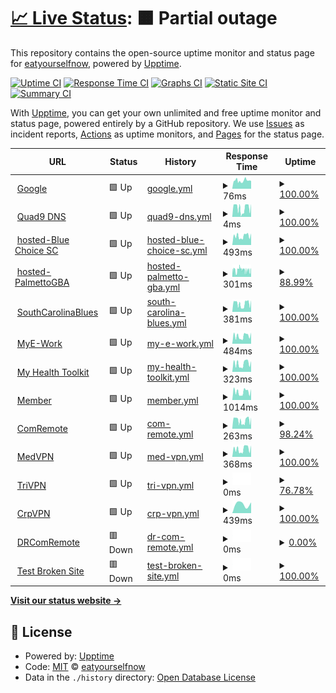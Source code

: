 # [📈 Live Status](https://demo.upptime.js.org): <!--live status--> **🟧 Partial outage**

This repository contains the open-source uptime monitor and status page for [eatyourselfnow](https://demo.upptime.js.org), powered by [Upptime](https://github.com/upptime/upptime).

[![Uptime CI](https://github.com/eatyourselfnow/BlueSiteStatus/workflows/Uptime%20CI/badge.svg)](https://github.com/eatyourselfnow/BlueSiteStatus/actions?query=workflow%3A%22Uptime+CI%22)
[![Response Time CI](https://github.com/eatyourselfnow/BlueSiteStatus/workflows/Response%20Time%20CI/badge.svg)](https://github.com/eatyourselfnow/BlueSiteStatus/actions?query=workflow%3A%22Response+Time+CI%22)
[![Graphs CI](https://github.com/eatyourselfnow/BlueSiteStatus/workflows/Graphs%20CI/badge.svg)](https://github.com/eatyourselfnow/BlueSiteStatus/actions?query=workflow%3A%22Graphs+CI%22)
[![Static Site CI](https://github.com/eatyourselfnow/BlueSiteStatus/workflows/Static%20Site%20CI/badge.svg)](https://github.com/eatyourselfnow/BlueSiteStatus/actions?query=workflow%3A%22Static+Site+CI%22)
[![Summary CI](https://github.com/eatyourselfnow/BlueSiteStatus/workflows/Summary%20CI/badge.svg)](https://github.com/eatyourselfnow/BlueSiteStatus/actions?query=workflow%3A%22Summary+CI%22)

With [Upptime](https://upptime.js.org), you can get your own unlimited and free uptime monitor and status page, powered entirely by a GitHub repository. We use [Issues](https://github.com/eatyourselfnow/BlueSiteStatus/issues) as incident reports, [Actions](https://github.com/eatyourselfnow/BlueSiteStatus/actions) as uptime monitors, and [Pages](https://demo.upptime.js.org) for the status page.

<!--start: status pages-->
<!-- This summary is generated by Upptime (https://github.com/upptime/upptime) -->
<!-- Do not edit this manually, your changes will be overwritten -->
<!-- prettier-ignore -->
| URL | Status | History | Response Time | Uptime |
| --- | ------ | ------- | ------------- | ------ |
| <img alt="" src="https://favicons.githubusercontent.com/www.google.com" height="13"> [Google](https://www.google.com) | 🟩 Up | [google.yml](https://github.com/eatyourselfnow/BlueSiteStatus/commits/HEAD/history/google.yml) | <details><summary><img alt="Response time graph" src="./graphs/google/response-time-week.png" height="20"> 76ms</summary><br><a href="https://eatyourselfnow.github.io/BlueSiteStatus/history/google"><img alt="Response time 84" src="https://img.shields.io/endpoint?url=https%3A%2F%2Fraw.githubusercontent.com%2Featyourselfnow%2FBlueSiteStatus%2FHEAD%2Fapi%2Fgoogle%2Fresponse-time.json"></a><br><a href="https://eatyourselfnow.github.io/BlueSiteStatus/history/google"><img alt="24-hour response time 73" src="https://img.shields.io/endpoint?url=https%3A%2F%2Fraw.githubusercontent.com%2Featyourselfnow%2FBlueSiteStatus%2FHEAD%2Fapi%2Fgoogle%2Fresponse-time-day.json"></a><br><a href="https://eatyourselfnow.github.io/BlueSiteStatus/history/google"><img alt="7-day response time 76" src="https://img.shields.io/endpoint?url=https%3A%2F%2Fraw.githubusercontent.com%2Featyourselfnow%2FBlueSiteStatus%2FHEAD%2Fapi%2Fgoogle%2Fresponse-time-week.json"></a><br><a href="https://eatyourselfnow.github.io/BlueSiteStatus/history/google"><img alt="30-day response time 84" src="https://img.shields.io/endpoint?url=https%3A%2F%2Fraw.githubusercontent.com%2Featyourselfnow%2FBlueSiteStatus%2FHEAD%2Fapi%2Fgoogle%2Fresponse-time-month.json"></a><br><a href="https://eatyourselfnow.github.io/BlueSiteStatus/history/google"><img alt="1-year response time 84" src="https://img.shields.io/endpoint?url=https%3A%2F%2Fraw.githubusercontent.com%2Featyourselfnow%2FBlueSiteStatus%2FHEAD%2Fapi%2Fgoogle%2Fresponse-time-year.json"></a></details> | <details><summary><a href="https://eatyourselfnow.github.io/BlueSiteStatus/history/google">100.00%</a></summary><a href="https://eatyourselfnow.github.io/BlueSiteStatus/history/google"><img alt="All-time uptime 99.97%" src="https://img.shields.io/endpoint?url=https%3A%2F%2Fraw.githubusercontent.com%2Featyourselfnow%2FBlueSiteStatus%2FHEAD%2Fapi%2Fgoogle%2Fuptime.json"></a><br><a href="https://eatyourselfnow.github.io/BlueSiteStatus/history/google"><img alt="24-hour uptime 100.00%" src="https://img.shields.io/endpoint?url=https%3A%2F%2Fraw.githubusercontent.com%2Featyourselfnow%2FBlueSiteStatus%2FHEAD%2Fapi%2Fgoogle%2Fuptime-day.json"></a><br><a href="https://eatyourselfnow.github.io/BlueSiteStatus/history/google"><img alt="7-day uptime 100.00%" src="https://img.shields.io/endpoint?url=https%3A%2F%2Fraw.githubusercontent.com%2Featyourselfnow%2FBlueSiteStatus%2FHEAD%2Fapi%2Fgoogle%2Fuptime-week.json"></a><br><a href="https://eatyourselfnow.github.io/BlueSiteStatus/history/google"><img alt="30-day uptime 99.42%" src="https://img.shields.io/endpoint?url=https%3A%2F%2Fraw.githubusercontent.com%2Featyourselfnow%2FBlueSiteStatus%2FHEAD%2Fapi%2Fgoogle%2Fuptime-month.json"></a><br><a href="https://eatyourselfnow.github.io/BlueSiteStatus/history/google"><img alt="1-year uptime 99.95%" src="https://img.shields.io/endpoint?url=https%3A%2F%2Fraw.githubusercontent.com%2Featyourselfnow%2FBlueSiteStatus%2FHEAD%2Fapi%2Fgoogle%2Fuptime-year.json"></a></details>
| <img alt="" src="https://favicons.githubusercontent.com/null" height="13"> [Quad9 DNS](9.9.9.9) | 🟩 Up | [quad9-dns.yml](https://github.com/eatyourselfnow/BlueSiteStatus/commits/HEAD/history/quad9-dns.yml) | <details><summary><img alt="Response time graph" src="./graphs/quad9-dns/response-time-week.png" height="20"> 4ms</summary><br><a href="https://eatyourselfnow.github.io/BlueSiteStatus/history/quad9-dns"><img alt="Response time 5" src="https://img.shields.io/endpoint?url=https%3A%2F%2Fraw.githubusercontent.com%2Featyourselfnow%2FBlueSiteStatus%2FHEAD%2Fapi%2Fquad9-dns%2Fresponse-time.json"></a><br><a href="https://eatyourselfnow.github.io/BlueSiteStatus/history/quad9-dns"><img alt="24-hour response time 5" src="https://img.shields.io/endpoint?url=https%3A%2F%2Fraw.githubusercontent.com%2Featyourselfnow%2FBlueSiteStatus%2FHEAD%2Fapi%2Fquad9-dns%2Fresponse-time-day.json"></a><br><a href="https://eatyourselfnow.github.io/BlueSiteStatus/history/quad9-dns"><img alt="7-day response time 4" src="https://img.shields.io/endpoint?url=https%3A%2F%2Fraw.githubusercontent.com%2Featyourselfnow%2FBlueSiteStatus%2FHEAD%2Fapi%2Fquad9-dns%2Fresponse-time-week.json"></a><br><a href="https://eatyourselfnow.github.io/BlueSiteStatus/history/quad9-dns"><img alt="30-day response time 5" src="https://img.shields.io/endpoint?url=https%3A%2F%2Fraw.githubusercontent.com%2Featyourselfnow%2FBlueSiteStatus%2FHEAD%2Fapi%2Fquad9-dns%2Fresponse-time-month.json"></a><br><a href="https://eatyourselfnow.github.io/BlueSiteStatus/history/quad9-dns"><img alt="1-year response time 5" src="https://img.shields.io/endpoint?url=https%3A%2F%2Fraw.githubusercontent.com%2Featyourselfnow%2FBlueSiteStatus%2FHEAD%2Fapi%2Fquad9-dns%2Fresponse-time-year.json"></a></details> | <details><summary><a href="https://eatyourselfnow.github.io/BlueSiteStatus/history/quad9-dns">100.00%</a></summary><a href="https://eatyourselfnow.github.io/BlueSiteStatus/history/quad9-dns"><img alt="All-time uptime 100.00%" src="https://img.shields.io/endpoint?url=https%3A%2F%2Fraw.githubusercontent.com%2Featyourselfnow%2FBlueSiteStatus%2FHEAD%2Fapi%2Fquad9-dns%2Fuptime.json"></a><br><a href="https://eatyourselfnow.github.io/BlueSiteStatus/history/quad9-dns"><img alt="24-hour uptime 100.00%" src="https://img.shields.io/endpoint?url=https%3A%2F%2Fraw.githubusercontent.com%2Featyourselfnow%2FBlueSiteStatus%2FHEAD%2Fapi%2Fquad9-dns%2Fuptime-day.json"></a><br><a href="https://eatyourselfnow.github.io/BlueSiteStatus/history/quad9-dns"><img alt="7-day uptime 100.00%" src="https://img.shields.io/endpoint?url=https%3A%2F%2Fraw.githubusercontent.com%2Featyourselfnow%2FBlueSiteStatus%2FHEAD%2Fapi%2Fquad9-dns%2Fuptime-week.json"></a><br><a href="https://eatyourselfnow.github.io/BlueSiteStatus/history/quad9-dns"><img alt="30-day uptime 100.00%" src="https://img.shields.io/endpoint?url=https%3A%2F%2Fraw.githubusercontent.com%2Featyourselfnow%2FBlueSiteStatus%2FHEAD%2Fapi%2Fquad9-dns%2Fuptime-month.json"></a><br><a href="https://eatyourselfnow.github.io/BlueSiteStatus/history/quad9-dns"><img alt="1-year uptime 100.00%" src="https://img.shields.io/endpoint?url=https%3A%2F%2Fraw.githubusercontent.com%2Featyourselfnow%2FBlueSiteStatus%2FHEAD%2Fapi%2Fquad9-dns%2Fuptime-year.json"></a></details>
| <img alt="" src="https://favicons.githubusercontent.com/www.bluechoicesc.com" height="13"> [hosted-Blue Choice SC](https://www.bluechoicesc.com) | 🟩 Up | [hosted-blue-choice-sc.yml](https://github.com/eatyourselfnow/BlueSiteStatus/commits/HEAD/history/hosted-blue-choice-sc.yml) | <details><summary><img alt="Response time graph" src="./graphs/hosted-blue-choice-sc/response-time-week.png" height="20"> 493ms</summary><br><a href="https://eatyourselfnow.github.io/BlueSiteStatus/history/hosted-blue-choice-sc"><img alt="Response time 493" src="https://img.shields.io/endpoint?url=https%3A%2F%2Fraw.githubusercontent.com%2Featyourselfnow%2FBlueSiteStatus%2FHEAD%2Fapi%2Fhosted-blue-choice-sc%2Fresponse-time.json"></a><br><a href="https://eatyourselfnow.github.io/BlueSiteStatus/history/hosted-blue-choice-sc"><img alt="24-hour response time 636" src="https://img.shields.io/endpoint?url=https%3A%2F%2Fraw.githubusercontent.com%2Featyourselfnow%2FBlueSiteStatus%2FHEAD%2Fapi%2Fhosted-blue-choice-sc%2Fresponse-time-day.json"></a><br><a href="https://eatyourselfnow.github.io/BlueSiteStatus/history/hosted-blue-choice-sc"><img alt="7-day response time 493" src="https://img.shields.io/endpoint?url=https%3A%2F%2Fraw.githubusercontent.com%2Featyourselfnow%2FBlueSiteStatus%2FHEAD%2Fapi%2Fhosted-blue-choice-sc%2Fresponse-time-week.json"></a><br><a href="https://eatyourselfnow.github.io/BlueSiteStatus/history/hosted-blue-choice-sc"><img alt="30-day response time 493" src="https://img.shields.io/endpoint?url=https%3A%2F%2Fraw.githubusercontent.com%2Featyourselfnow%2FBlueSiteStatus%2FHEAD%2Fapi%2Fhosted-blue-choice-sc%2Fresponse-time-month.json"></a><br><a href="https://eatyourselfnow.github.io/BlueSiteStatus/history/hosted-blue-choice-sc"><img alt="1-year response time 493" src="https://img.shields.io/endpoint?url=https%3A%2F%2Fraw.githubusercontent.com%2Featyourselfnow%2FBlueSiteStatus%2FHEAD%2Fapi%2Fhosted-blue-choice-sc%2Fresponse-time-year.json"></a></details> | <details><summary><a href="https://eatyourselfnow.github.io/BlueSiteStatus/history/hosted-blue-choice-sc">100.00%</a></summary><a href="https://eatyourselfnow.github.io/BlueSiteStatus/history/hosted-blue-choice-sc"><img alt="All-time uptime 100.00%" src="https://img.shields.io/endpoint?url=https%3A%2F%2Fraw.githubusercontent.com%2Featyourselfnow%2FBlueSiteStatus%2FHEAD%2Fapi%2Fhosted-blue-choice-sc%2Fuptime.json"></a><br><a href="https://eatyourselfnow.github.io/BlueSiteStatus/history/hosted-blue-choice-sc"><img alt="24-hour uptime 100.00%" src="https://img.shields.io/endpoint?url=https%3A%2F%2Fraw.githubusercontent.com%2Featyourselfnow%2FBlueSiteStatus%2FHEAD%2Fapi%2Fhosted-blue-choice-sc%2Fuptime-day.json"></a><br><a href="https://eatyourselfnow.github.io/BlueSiteStatus/history/hosted-blue-choice-sc"><img alt="7-day uptime 100.00%" src="https://img.shields.io/endpoint?url=https%3A%2F%2Fraw.githubusercontent.com%2Featyourselfnow%2FBlueSiteStatus%2FHEAD%2Fapi%2Fhosted-blue-choice-sc%2Fuptime-week.json"></a><br><a href="https://eatyourselfnow.github.io/BlueSiteStatus/history/hosted-blue-choice-sc"><img alt="30-day uptime 100.00%" src="https://img.shields.io/endpoint?url=https%3A%2F%2Fraw.githubusercontent.com%2Featyourselfnow%2FBlueSiteStatus%2FHEAD%2Fapi%2Fhosted-blue-choice-sc%2Fuptime-month.json"></a><br><a href="https://eatyourselfnow.github.io/BlueSiteStatus/history/hosted-blue-choice-sc"><img alt="1-year uptime 100.00%" src="https://img.shields.io/endpoint?url=https%3A%2F%2Fraw.githubusercontent.com%2Featyourselfnow%2FBlueSiteStatus%2FHEAD%2Fapi%2Fhosted-blue-choice-sc%2Fuptime-year.json"></a></details>
| <img alt="" src="https://favicons.githubusercontent.com/palmettogba.com" height="13"> [hosted-PalmettoGBA](https://palmettogba.com/) | 🟩 Up | [hosted-palmetto-gba.yml](https://github.com/eatyourselfnow/BlueSiteStatus/commits/HEAD/history/hosted-palmetto-gba.yml) | <details><summary><img alt="Response time graph" src="./graphs/hosted-palmetto-gba/response-time-week.png" height="20"> 301ms</summary><br><a href="https://eatyourselfnow.github.io/BlueSiteStatus/history/hosted-palmetto-gba"><img alt="Response time 301" src="https://img.shields.io/endpoint?url=https%3A%2F%2Fraw.githubusercontent.com%2Featyourselfnow%2FBlueSiteStatus%2FHEAD%2Fapi%2Fhosted-palmetto-gba%2Fresponse-time.json"></a><br><a href="https://eatyourselfnow.github.io/BlueSiteStatus/history/hosted-palmetto-gba"><img alt="24-hour response time 261" src="https://img.shields.io/endpoint?url=https%3A%2F%2Fraw.githubusercontent.com%2Featyourselfnow%2FBlueSiteStatus%2FHEAD%2Fapi%2Fhosted-palmetto-gba%2Fresponse-time-day.json"></a><br><a href="https://eatyourselfnow.github.io/BlueSiteStatus/history/hosted-palmetto-gba"><img alt="7-day response time 301" src="https://img.shields.io/endpoint?url=https%3A%2F%2Fraw.githubusercontent.com%2Featyourselfnow%2FBlueSiteStatus%2FHEAD%2Fapi%2Fhosted-palmetto-gba%2Fresponse-time-week.json"></a><br><a href="https://eatyourselfnow.github.io/BlueSiteStatus/history/hosted-palmetto-gba"><img alt="30-day response time 301" src="https://img.shields.io/endpoint?url=https%3A%2F%2Fraw.githubusercontent.com%2Featyourselfnow%2FBlueSiteStatus%2FHEAD%2Fapi%2Fhosted-palmetto-gba%2Fresponse-time-month.json"></a><br><a href="https://eatyourselfnow.github.io/BlueSiteStatus/history/hosted-palmetto-gba"><img alt="1-year response time 301" src="https://img.shields.io/endpoint?url=https%3A%2F%2Fraw.githubusercontent.com%2Featyourselfnow%2FBlueSiteStatus%2FHEAD%2Fapi%2Fhosted-palmetto-gba%2Fresponse-time-year.json"></a></details> | <details><summary><a href="https://eatyourselfnow.github.io/BlueSiteStatus/history/hosted-palmetto-gba">88.99%</a></summary><a href="https://eatyourselfnow.github.io/BlueSiteStatus/history/hosted-palmetto-gba"><img alt="All-time uptime 88.99%" src="https://img.shields.io/endpoint?url=https%3A%2F%2Fraw.githubusercontent.com%2Featyourselfnow%2FBlueSiteStatus%2FHEAD%2Fapi%2Fhosted-palmetto-gba%2Fuptime.json"></a><br><a href="https://eatyourselfnow.github.io/BlueSiteStatus/history/hosted-palmetto-gba"><img alt="24-hour uptime 93.36%" src="https://img.shields.io/endpoint?url=https%3A%2F%2Fraw.githubusercontent.com%2Featyourselfnow%2FBlueSiteStatus%2FHEAD%2Fapi%2Fhosted-palmetto-gba%2Fuptime-day.json"></a><br><a href="https://eatyourselfnow.github.io/BlueSiteStatus/history/hosted-palmetto-gba"><img alt="7-day uptime 88.99%" src="https://img.shields.io/endpoint?url=https%3A%2F%2Fraw.githubusercontent.com%2Featyourselfnow%2FBlueSiteStatus%2FHEAD%2Fapi%2Fhosted-palmetto-gba%2Fuptime-week.json"></a><br><a href="https://eatyourselfnow.github.io/BlueSiteStatus/history/hosted-palmetto-gba"><img alt="30-day uptime 88.99%" src="https://img.shields.io/endpoint?url=https%3A%2F%2Fraw.githubusercontent.com%2Featyourselfnow%2FBlueSiteStatus%2FHEAD%2Fapi%2Fhosted-palmetto-gba%2Fuptime-month.json"></a><br><a href="https://eatyourselfnow.github.io/BlueSiteStatus/history/hosted-palmetto-gba"><img alt="1-year uptime 88.99%" src="https://img.shields.io/endpoint?url=https%3A%2F%2Fraw.githubusercontent.com%2Featyourselfnow%2FBlueSiteStatus%2FHEAD%2Fapi%2Fhosted-palmetto-gba%2Fuptime-year.json"></a></details>
| <img alt="" src="https://favicons.githubusercontent.com/www.southcarolinablues.com" height="13"> [SouthCarolinaBlues](https://www.southcarolinablues.com/) | 🟩 Up | [south-carolina-blues.yml](https://github.com/eatyourselfnow/BlueSiteStatus/commits/HEAD/history/south-carolina-blues.yml) | <details><summary><img alt="Response time graph" src="./graphs/south-carolina-blues/response-time-week.png" height="20"> 381ms</summary><br><a href="https://eatyourselfnow.github.io/BlueSiteStatus/history/south-carolina-blues"><img alt="Response time 388" src="https://img.shields.io/endpoint?url=https%3A%2F%2Fraw.githubusercontent.com%2Featyourselfnow%2FBlueSiteStatus%2FHEAD%2Fapi%2Fsouth-carolina-blues%2Fresponse-time.json"></a><br><a href="https://eatyourselfnow.github.io/BlueSiteStatus/history/south-carolina-blues"><img alt="24-hour response time 538" src="https://img.shields.io/endpoint?url=https%3A%2F%2Fraw.githubusercontent.com%2Featyourselfnow%2FBlueSiteStatus%2FHEAD%2Fapi%2Fsouth-carolina-blues%2Fresponse-time-day.json"></a><br><a href="https://eatyourselfnow.github.io/BlueSiteStatus/history/south-carolina-blues"><img alt="7-day response time 381" src="https://img.shields.io/endpoint?url=https%3A%2F%2Fraw.githubusercontent.com%2Featyourselfnow%2FBlueSiteStatus%2FHEAD%2Fapi%2Fsouth-carolina-blues%2Fresponse-time-week.json"></a><br><a href="https://eatyourselfnow.github.io/BlueSiteStatus/history/south-carolina-blues"><img alt="30-day response time 388" src="https://img.shields.io/endpoint?url=https%3A%2F%2Fraw.githubusercontent.com%2Featyourselfnow%2FBlueSiteStatus%2FHEAD%2Fapi%2Fsouth-carolina-blues%2Fresponse-time-month.json"></a><br><a href="https://eatyourselfnow.github.io/BlueSiteStatus/history/south-carolina-blues"><img alt="1-year response time 388" src="https://img.shields.io/endpoint?url=https%3A%2F%2Fraw.githubusercontent.com%2Featyourselfnow%2FBlueSiteStatus%2FHEAD%2Fapi%2Fsouth-carolina-blues%2Fresponse-time-year.json"></a></details> | <details><summary><a href="https://eatyourselfnow.github.io/BlueSiteStatus/history/south-carolina-blues">100.00%</a></summary><a href="https://eatyourselfnow.github.io/BlueSiteStatus/history/south-carolina-blues"><img alt="All-time uptime 100.00%" src="https://img.shields.io/endpoint?url=https%3A%2F%2Fraw.githubusercontent.com%2Featyourselfnow%2FBlueSiteStatus%2FHEAD%2Fapi%2Fsouth-carolina-blues%2Fuptime.json"></a><br><a href="https://eatyourselfnow.github.io/BlueSiteStatus/history/south-carolina-blues"><img alt="24-hour uptime 100.00%" src="https://img.shields.io/endpoint?url=https%3A%2F%2Fraw.githubusercontent.com%2Featyourselfnow%2FBlueSiteStatus%2FHEAD%2Fapi%2Fsouth-carolina-blues%2Fuptime-day.json"></a><br><a href="https://eatyourselfnow.github.io/BlueSiteStatus/history/south-carolina-blues"><img alt="7-day uptime 100.00%" src="https://img.shields.io/endpoint?url=https%3A%2F%2Fraw.githubusercontent.com%2Featyourselfnow%2FBlueSiteStatus%2FHEAD%2Fapi%2Fsouth-carolina-blues%2Fuptime-week.json"></a><br><a href="https://eatyourselfnow.github.io/BlueSiteStatus/history/south-carolina-blues"><img alt="30-day uptime 100.00%" src="https://img.shields.io/endpoint?url=https%3A%2F%2Fraw.githubusercontent.com%2Featyourselfnow%2FBlueSiteStatus%2FHEAD%2Fapi%2Fsouth-carolina-blues%2Fuptime-month.json"></a><br><a href="https://eatyourselfnow.github.io/BlueSiteStatus/history/south-carolina-blues"><img alt="1-year uptime 100.00%" src="https://img.shields.io/endpoint?url=https%3A%2F%2Fraw.githubusercontent.com%2Featyourselfnow%2FBlueSiteStatus%2FHEAD%2Fapi%2Fsouth-carolina-blues%2Fuptime-year.json"></a></details>
| <img alt="" src="https://favicons.githubusercontent.com/www.mye-work.com" height="13"> [MyE-Work](https://www.mye-work.com/) | 🟩 Up | [my-e-work.yml](https://github.com/eatyourselfnow/BlueSiteStatus/commits/HEAD/history/my-e-work.yml) | <details><summary><img alt="Response time graph" src="./graphs/my-e-work/response-time-week.png" height="20"> 484ms</summary><br><a href="https://eatyourselfnow.github.io/BlueSiteStatus/history/my-e-work"><img alt="Response time 484" src="https://img.shields.io/endpoint?url=https%3A%2F%2Fraw.githubusercontent.com%2Featyourselfnow%2FBlueSiteStatus%2FHEAD%2Fapi%2Fmy-e-work%2Fresponse-time.json"></a><br><a href="https://eatyourselfnow.github.io/BlueSiteStatus/history/my-e-work"><img alt="24-hour response time 698" src="https://img.shields.io/endpoint?url=https%3A%2F%2Fraw.githubusercontent.com%2Featyourselfnow%2FBlueSiteStatus%2FHEAD%2Fapi%2Fmy-e-work%2Fresponse-time-day.json"></a><br><a href="https://eatyourselfnow.github.io/BlueSiteStatus/history/my-e-work"><img alt="7-day response time 484" src="https://img.shields.io/endpoint?url=https%3A%2F%2Fraw.githubusercontent.com%2Featyourselfnow%2FBlueSiteStatus%2FHEAD%2Fapi%2Fmy-e-work%2Fresponse-time-week.json"></a><br><a href="https://eatyourselfnow.github.io/BlueSiteStatus/history/my-e-work"><img alt="30-day response time 484" src="https://img.shields.io/endpoint?url=https%3A%2F%2Fraw.githubusercontent.com%2Featyourselfnow%2FBlueSiteStatus%2FHEAD%2Fapi%2Fmy-e-work%2Fresponse-time-month.json"></a><br><a href="https://eatyourselfnow.github.io/BlueSiteStatus/history/my-e-work"><img alt="1-year response time 484" src="https://img.shields.io/endpoint?url=https%3A%2F%2Fraw.githubusercontent.com%2Featyourselfnow%2FBlueSiteStatus%2FHEAD%2Fapi%2Fmy-e-work%2Fresponse-time-year.json"></a></details> | <details><summary><a href="https://eatyourselfnow.github.io/BlueSiteStatus/history/my-e-work">100.00%</a></summary><a href="https://eatyourselfnow.github.io/BlueSiteStatus/history/my-e-work"><img alt="All-time uptime 100.00%" src="https://img.shields.io/endpoint?url=https%3A%2F%2Fraw.githubusercontent.com%2Featyourselfnow%2FBlueSiteStatus%2FHEAD%2Fapi%2Fmy-e-work%2Fuptime.json"></a><br><a href="https://eatyourselfnow.github.io/BlueSiteStatus/history/my-e-work"><img alt="24-hour uptime 100.00%" src="https://img.shields.io/endpoint?url=https%3A%2F%2Fraw.githubusercontent.com%2Featyourselfnow%2FBlueSiteStatus%2FHEAD%2Fapi%2Fmy-e-work%2Fuptime-day.json"></a><br><a href="https://eatyourselfnow.github.io/BlueSiteStatus/history/my-e-work"><img alt="7-day uptime 100.00%" src="https://img.shields.io/endpoint?url=https%3A%2F%2Fraw.githubusercontent.com%2Featyourselfnow%2FBlueSiteStatus%2FHEAD%2Fapi%2Fmy-e-work%2Fuptime-week.json"></a><br><a href="https://eatyourselfnow.github.io/BlueSiteStatus/history/my-e-work"><img alt="30-day uptime 100.00%" src="https://img.shields.io/endpoint?url=https%3A%2F%2Fraw.githubusercontent.com%2Featyourselfnow%2FBlueSiteStatus%2FHEAD%2Fapi%2Fmy-e-work%2Fuptime-month.json"></a><br><a href="https://eatyourselfnow.github.io/BlueSiteStatus/history/my-e-work"><img alt="1-year uptime 100.00%" src="https://img.shields.io/endpoint?url=https%3A%2F%2Fraw.githubusercontent.com%2Featyourselfnow%2FBlueSiteStatus%2FHEAD%2Fapi%2Fmy-e-work%2Fuptime-year.json"></a></details>
| <img alt="" src="https://favicons.githubusercontent.com/www.myhealthtoolkit.com" height="13"> [My Health Toolkit](https://www.myhealthtoolkit.com/) | 🟩 Up | [my-health-toolkit.yml](https://github.com/eatyourselfnow/BlueSiteStatus/commits/HEAD/history/my-health-toolkit.yml) | <details><summary><img alt="Response time graph" src="./graphs/my-health-toolkit/response-time-week.png" height="20"> 323ms</summary><br><a href="https://eatyourselfnow.github.io/BlueSiteStatus/history/my-health-toolkit"><img alt="Response time 323" src="https://img.shields.io/endpoint?url=https%3A%2F%2Fraw.githubusercontent.com%2Featyourselfnow%2FBlueSiteStatus%2FHEAD%2Fapi%2Fmy-health-toolkit%2Fresponse-time.json"></a><br><a href="https://eatyourselfnow.github.io/BlueSiteStatus/history/my-health-toolkit"><img alt="24-hour response time 419" src="https://img.shields.io/endpoint?url=https%3A%2F%2Fraw.githubusercontent.com%2Featyourselfnow%2FBlueSiteStatus%2FHEAD%2Fapi%2Fmy-health-toolkit%2Fresponse-time-day.json"></a><br><a href="https://eatyourselfnow.github.io/BlueSiteStatus/history/my-health-toolkit"><img alt="7-day response time 323" src="https://img.shields.io/endpoint?url=https%3A%2F%2Fraw.githubusercontent.com%2Featyourselfnow%2FBlueSiteStatus%2FHEAD%2Fapi%2Fmy-health-toolkit%2Fresponse-time-week.json"></a><br><a href="https://eatyourselfnow.github.io/BlueSiteStatus/history/my-health-toolkit"><img alt="30-day response time 323" src="https://img.shields.io/endpoint?url=https%3A%2F%2Fraw.githubusercontent.com%2Featyourselfnow%2FBlueSiteStatus%2FHEAD%2Fapi%2Fmy-health-toolkit%2Fresponse-time-month.json"></a><br><a href="https://eatyourselfnow.github.io/BlueSiteStatus/history/my-health-toolkit"><img alt="1-year response time 323" src="https://img.shields.io/endpoint?url=https%3A%2F%2Fraw.githubusercontent.com%2Featyourselfnow%2FBlueSiteStatus%2FHEAD%2Fapi%2Fmy-health-toolkit%2Fresponse-time-year.json"></a></details> | <details><summary><a href="https://eatyourselfnow.github.io/BlueSiteStatus/history/my-health-toolkit">100.00%</a></summary><a href="https://eatyourselfnow.github.io/BlueSiteStatus/history/my-health-toolkit"><img alt="All-time uptime 100.00%" src="https://img.shields.io/endpoint?url=https%3A%2F%2Fraw.githubusercontent.com%2Featyourselfnow%2FBlueSiteStatus%2FHEAD%2Fapi%2Fmy-health-toolkit%2Fuptime.json"></a><br><a href="https://eatyourselfnow.github.io/BlueSiteStatus/history/my-health-toolkit"><img alt="24-hour uptime 100.00%" src="https://img.shields.io/endpoint?url=https%3A%2F%2Fraw.githubusercontent.com%2Featyourselfnow%2FBlueSiteStatus%2FHEAD%2Fapi%2Fmy-health-toolkit%2Fuptime-day.json"></a><br><a href="https://eatyourselfnow.github.io/BlueSiteStatus/history/my-health-toolkit"><img alt="7-day uptime 100.00%" src="https://img.shields.io/endpoint?url=https%3A%2F%2Fraw.githubusercontent.com%2Featyourselfnow%2FBlueSiteStatus%2FHEAD%2Fapi%2Fmy-health-toolkit%2Fuptime-week.json"></a><br><a href="https://eatyourselfnow.github.io/BlueSiteStatus/history/my-health-toolkit"><img alt="30-day uptime 100.00%" src="https://img.shields.io/endpoint?url=https%3A%2F%2Fraw.githubusercontent.com%2Featyourselfnow%2FBlueSiteStatus%2FHEAD%2Fapi%2Fmy-health-toolkit%2Fuptime-month.json"></a><br><a href="https://eatyourselfnow.github.io/BlueSiteStatus/history/my-health-toolkit"><img alt="1-year uptime 100.00%" src="https://img.shields.io/endpoint?url=https%3A%2F%2Fraw.githubusercontent.com%2Featyourselfnow%2FBlueSiteStatus%2FHEAD%2Fapi%2Fmy-health-toolkit%2Fuptime-year.json"></a></details>
| <img alt="" src="https://favicons.githubusercontent.com/null" height="13"> [Member](member.bcbssc.com/) | 🟩 Up | [member.yml](https://github.com/eatyourselfnow/BlueSiteStatus/commits/HEAD/history/member.yml) | <details><summary><img alt="Response time graph" src="./graphs/member/response-time-week.png" height="20"> 1014ms</summary><br><a href="https://eatyourselfnow.github.io/BlueSiteStatus/history/member"><img alt="Response time 1014" src="https://img.shields.io/endpoint?url=https%3A%2F%2Fraw.githubusercontent.com%2Featyourselfnow%2FBlueSiteStatus%2FHEAD%2Fapi%2Fmember%2Fresponse-time.json"></a><br><a href="https://eatyourselfnow.github.io/BlueSiteStatus/history/member"><img alt="24-hour response time 1366" src="https://img.shields.io/endpoint?url=https%3A%2F%2Fraw.githubusercontent.com%2Featyourselfnow%2FBlueSiteStatus%2FHEAD%2Fapi%2Fmember%2Fresponse-time-day.json"></a><br><a href="https://eatyourselfnow.github.io/BlueSiteStatus/history/member"><img alt="7-day response time 1014" src="https://img.shields.io/endpoint?url=https%3A%2F%2Fraw.githubusercontent.com%2Featyourselfnow%2FBlueSiteStatus%2FHEAD%2Fapi%2Fmember%2Fresponse-time-week.json"></a><br><a href="https://eatyourselfnow.github.io/BlueSiteStatus/history/member"><img alt="30-day response time 1014" src="https://img.shields.io/endpoint?url=https%3A%2F%2Fraw.githubusercontent.com%2Featyourselfnow%2FBlueSiteStatus%2FHEAD%2Fapi%2Fmember%2Fresponse-time-month.json"></a><br><a href="https://eatyourselfnow.github.io/BlueSiteStatus/history/member"><img alt="1-year response time 1014" src="https://img.shields.io/endpoint?url=https%3A%2F%2Fraw.githubusercontent.com%2Featyourselfnow%2FBlueSiteStatus%2FHEAD%2Fapi%2Fmember%2Fresponse-time-year.json"></a></details> | <details><summary><a href="https://eatyourselfnow.github.io/BlueSiteStatus/history/member">100.00%</a></summary><a href="https://eatyourselfnow.github.io/BlueSiteStatus/history/member"><img alt="All-time uptime 100.00%" src="https://img.shields.io/endpoint?url=https%3A%2F%2Fraw.githubusercontent.com%2Featyourselfnow%2FBlueSiteStatus%2FHEAD%2Fapi%2Fmember%2Fuptime.json"></a><br><a href="https://eatyourselfnow.github.io/BlueSiteStatus/history/member"><img alt="24-hour uptime 100.00%" src="https://img.shields.io/endpoint?url=https%3A%2F%2Fraw.githubusercontent.com%2Featyourselfnow%2FBlueSiteStatus%2FHEAD%2Fapi%2Fmember%2Fuptime-day.json"></a><br><a href="https://eatyourselfnow.github.io/BlueSiteStatus/history/member"><img alt="7-day uptime 100.00%" src="https://img.shields.io/endpoint?url=https%3A%2F%2Fraw.githubusercontent.com%2Featyourselfnow%2FBlueSiteStatus%2FHEAD%2Fapi%2Fmember%2Fuptime-week.json"></a><br><a href="https://eatyourselfnow.github.io/BlueSiteStatus/history/member"><img alt="30-day uptime 100.00%" src="https://img.shields.io/endpoint?url=https%3A%2F%2Fraw.githubusercontent.com%2Featyourselfnow%2FBlueSiteStatus%2FHEAD%2Fapi%2Fmember%2Fuptime-month.json"></a><br><a href="https://eatyourselfnow.github.io/BlueSiteStatus/history/member"><img alt="1-year uptime 100.00%" src="https://img.shields.io/endpoint?url=https%3A%2F%2Fraw.githubusercontent.com%2Featyourselfnow%2FBlueSiteStatus%2FHEAD%2Fapi%2Fmember%2Fuptime-year.json"></a></details>
| <img alt="" src="https://favicons.githubusercontent.com/comremote.bcbssc.com" height="13"> [ComRemote](https://comremote.bcbssc.com/vpn/index.html) | 🟩 Up | [com-remote.yml](https://github.com/eatyourselfnow/BlueSiteStatus/commits/HEAD/history/com-remote.yml) | <details><summary><img alt="Response time graph" src="./graphs/com-remote/response-time-week.png" height="20"> 263ms</summary><br><a href="https://eatyourselfnow.github.io/BlueSiteStatus/history/com-remote"><img alt="Response time 260" src="https://img.shields.io/endpoint?url=https%3A%2F%2Fraw.githubusercontent.com%2Featyourselfnow%2FBlueSiteStatus%2FHEAD%2Fapi%2Fcom-remote%2Fresponse-time.json"></a><br><a href="https://eatyourselfnow.github.io/BlueSiteStatus/history/com-remote"><img alt="24-hour response time 346" src="https://img.shields.io/endpoint?url=https%3A%2F%2Fraw.githubusercontent.com%2Featyourselfnow%2FBlueSiteStatus%2FHEAD%2Fapi%2Fcom-remote%2Fresponse-time-day.json"></a><br><a href="https://eatyourselfnow.github.io/BlueSiteStatus/history/com-remote"><img alt="7-day response time 263" src="https://img.shields.io/endpoint?url=https%3A%2F%2Fraw.githubusercontent.com%2Featyourselfnow%2FBlueSiteStatus%2FHEAD%2Fapi%2Fcom-remote%2Fresponse-time-week.json"></a><br><a href="https://eatyourselfnow.github.io/BlueSiteStatus/history/com-remote"><img alt="30-day response time 260" src="https://img.shields.io/endpoint?url=https%3A%2F%2Fraw.githubusercontent.com%2Featyourselfnow%2FBlueSiteStatus%2FHEAD%2Fapi%2Fcom-remote%2Fresponse-time-month.json"></a><br><a href="https://eatyourselfnow.github.io/BlueSiteStatus/history/com-remote"><img alt="1-year response time 260" src="https://img.shields.io/endpoint?url=https%3A%2F%2Fraw.githubusercontent.com%2Featyourselfnow%2FBlueSiteStatus%2FHEAD%2Fapi%2Fcom-remote%2Fresponse-time-year.json"></a></details> | <details><summary><a href="https://eatyourselfnow.github.io/BlueSiteStatus/history/com-remote">98.24%</a></summary><a href="https://eatyourselfnow.github.io/BlueSiteStatus/history/com-remote"><img alt="All-time uptime 98.62%" src="https://img.shields.io/endpoint?url=https%3A%2F%2Fraw.githubusercontent.com%2Featyourselfnow%2FBlueSiteStatus%2FHEAD%2Fapi%2Fcom-remote%2Fuptime.json"></a><br><a href="https://eatyourselfnow.github.io/BlueSiteStatus/history/com-remote"><img alt="24-hour uptime 100.00%" src="https://img.shields.io/endpoint?url=https%3A%2F%2Fraw.githubusercontent.com%2Featyourselfnow%2FBlueSiteStatus%2FHEAD%2Fapi%2Fcom-remote%2Fuptime-day.json"></a><br><a href="https://eatyourselfnow.github.io/BlueSiteStatus/history/com-remote"><img alt="7-day uptime 98.24%" src="https://img.shields.io/endpoint?url=https%3A%2F%2Fraw.githubusercontent.com%2Featyourselfnow%2FBlueSiteStatus%2FHEAD%2Fapi%2Fcom-remote%2Fuptime-week.json"></a><br><a href="https://eatyourselfnow.github.io/BlueSiteStatus/history/com-remote"><img alt="30-day uptime 98.62%" src="https://img.shields.io/endpoint?url=https%3A%2F%2Fraw.githubusercontent.com%2Featyourselfnow%2FBlueSiteStatus%2FHEAD%2Fapi%2Fcom-remote%2Fuptime-month.json"></a><br><a href="https://eatyourselfnow.github.io/BlueSiteStatus/history/com-remote"><img alt="1-year uptime 98.62%" src="https://img.shields.io/endpoint?url=https%3A%2F%2Fraw.githubusercontent.com%2Featyourselfnow%2FBlueSiteStatus%2FHEAD%2Fapi%2Fcom-remote%2Fuptime-year.json"></a></details>
| <img alt="" src="https://favicons.githubusercontent.com/cmsvirtualoffice.bcbssc.com" height="13"> [MedVPN](https://cmsvirtualoffice.bcbssc.com/) | 🟩 Up | [med-vpn.yml](https://github.com/eatyourselfnow/BlueSiteStatus/commits/HEAD/history/med-vpn.yml) | <details><summary><img alt="Response time graph" src="./graphs/med-vpn/response-time-week.png" height="20"> 368ms</summary><br><a href="https://eatyourselfnow.github.io/BlueSiteStatus/history/med-vpn"><img alt="Response time 368" src="https://img.shields.io/endpoint?url=https%3A%2F%2Fraw.githubusercontent.com%2Featyourselfnow%2FBlueSiteStatus%2FHEAD%2Fapi%2Fmed-vpn%2Fresponse-time.json"></a><br><a href="https://eatyourselfnow.github.io/BlueSiteStatus/history/med-vpn"><img alt="24-hour response time 534" src="https://img.shields.io/endpoint?url=https%3A%2F%2Fraw.githubusercontent.com%2Featyourselfnow%2FBlueSiteStatus%2FHEAD%2Fapi%2Fmed-vpn%2Fresponse-time-day.json"></a><br><a href="https://eatyourselfnow.github.io/BlueSiteStatus/history/med-vpn"><img alt="7-day response time 368" src="https://img.shields.io/endpoint?url=https%3A%2F%2Fraw.githubusercontent.com%2Featyourselfnow%2FBlueSiteStatus%2FHEAD%2Fapi%2Fmed-vpn%2Fresponse-time-week.json"></a><br><a href="https://eatyourselfnow.github.io/BlueSiteStatus/history/med-vpn"><img alt="30-day response time 368" src="https://img.shields.io/endpoint?url=https%3A%2F%2Fraw.githubusercontent.com%2Featyourselfnow%2FBlueSiteStatus%2FHEAD%2Fapi%2Fmed-vpn%2Fresponse-time-month.json"></a><br><a href="https://eatyourselfnow.github.io/BlueSiteStatus/history/med-vpn"><img alt="1-year response time 368" src="https://img.shields.io/endpoint?url=https%3A%2F%2Fraw.githubusercontent.com%2Featyourselfnow%2FBlueSiteStatus%2FHEAD%2Fapi%2Fmed-vpn%2Fresponse-time-year.json"></a></details> | <details><summary><a href="https://eatyourselfnow.github.io/BlueSiteStatus/history/med-vpn">100.00%</a></summary><a href="https://eatyourselfnow.github.io/BlueSiteStatus/history/med-vpn"><img alt="All-time uptime 100.00%" src="https://img.shields.io/endpoint?url=https%3A%2F%2Fraw.githubusercontent.com%2Featyourselfnow%2FBlueSiteStatus%2FHEAD%2Fapi%2Fmed-vpn%2Fuptime.json"></a><br><a href="https://eatyourselfnow.github.io/BlueSiteStatus/history/med-vpn"><img alt="24-hour uptime 100.00%" src="https://img.shields.io/endpoint?url=https%3A%2F%2Fraw.githubusercontent.com%2Featyourselfnow%2FBlueSiteStatus%2FHEAD%2Fapi%2Fmed-vpn%2Fuptime-day.json"></a><br><a href="https://eatyourselfnow.github.io/BlueSiteStatus/history/med-vpn"><img alt="7-day uptime 100.00%" src="https://img.shields.io/endpoint?url=https%3A%2F%2Fraw.githubusercontent.com%2Featyourselfnow%2FBlueSiteStatus%2FHEAD%2Fapi%2Fmed-vpn%2Fuptime-week.json"></a><br><a href="https://eatyourselfnow.github.io/BlueSiteStatus/history/med-vpn"><img alt="30-day uptime 100.00%" src="https://img.shields.io/endpoint?url=https%3A%2F%2Fraw.githubusercontent.com%2Featyourselfnow%2FBlueSiteStatus%2FHEAD%2Fapi%2Fmed-vpn%2Fuptime-month.json"></a><br><a href="https://eatyourselfnow.github.io/BlueSiteStatus/history/med-vpn"><img alt="1-year uptime 100.00%" src="https://img.shields.io/endpoint?url=https%3A%2F%2Fraw.githubusercontent.com%2Featyourselfnow%2FBlueSiteStatus%2FHEAD%2Fapi%2Fmed-vpn%2Fuptime-year.json"></a></details>
| <img alt="" src="https://favicons.githubusercontent.com/pgbavirtualoffice.bcbssc.com" height="13"> [TriVPN](https://pgbavirtualoffice.bcbssc.com/) | 🟩 Up | [tri-vpn.yml](https://github.com/eatyourselfnow/BlueSiteStatus/commits/HEAD/history/tri-vpn.yml) | <details><summary><img alt="Response time graph" src="./graphs/tri-vpn/response-time-week.png" height="20"> 0ms</summary><br><a href="https://eatyourselfnow.github.io/BlueSiteStatus/history/tri-vpn"><img alt="Response time 0" src="https://img.shields.io/endpoint?url=https%3A%2F%2Fraw.githubusercontent.com%2Featyourselfnow%2FBlueSiteStatus%2FHEAD%2Fapi%2Ftri-vpn%2Fresponse-time.json"></a><br><a href="https://eatyourselfnow.github.io/BlueSiteStatus/history/tri-vpn"><img alt="24-hour response time 0" src="https://img.shields.io/endpoint?url=https%3A%2F%2Fraw.githubusercontent.com%2Featyourselfnow%2FBlueSiteStatus%2FHEAD%2Fapi%2Ftri-vpn%2Fresponse-time-day.json"></a><br><a href="https://eatyourselfnow.github.io/BlueSiteStatus/history/tri-vpn"><img alt="7-day response time 0" src="https://img.shields.io/endpoint?url=https%3A%2F%2Fraw.githubusercontent.com%2Featyourselfnow%2FBlueSiteStatus%2FHEAD%2Fapi%2Ftri-vpn%2Fresponse-time-week.json"></a><br><a href="https://eatyourselfnow.github.io/BlueSiteStatus/history/tri-vpn"><img alt="30-day response time 0" src="https://img.shields.io/endpoint?url=https%3A%2F%2Fraw.githubusercontent.com%2Featyourselfnow%2FBlueSiteStatus%2FHEAD%2Fapi%2Ftri-vpn%2Fresponse-time-month.json"></a><br><a href="https://eatyourselfnow.github.io/BlueSiteStatus/history/tri-vpn"><img alt="1-year response time 0" src="https://img.shields.io/endpoint?url=https%3A%2F%2Fraw.githubusercontent.com%2Featyourselfnow%2FBlueSiteStatus%2FHEAD%2Fapi%2Ftri-vpn%2Fresponse-time-year.json"></a></details> | <details><summary><a href="https://eatyourselfnow.github.io/BlueSiteStatus/history/tri-vpn">76.78%</a></summary><a href="https://eatyourselfnow.github.io/BlueSiteStatus/history/tri-vpn"><img alt="All-time uptime 76.78%" src="https://img.shields.io/endpoint?url=https%3A%2F%2Fraw.githubusercontent.com%2Featyourselfnow%2FBlueSiteStatus%2FHEAD%2Fapi%2Ftri-vpn%2Fuptime.json"></a><br><a href="https://eatyourselfnow.github.io/BlueSiteStatus/history/tri-vpn"><img alt="24-hour uptime 100.00%" src="https://img.shields.io/endpoint?url=https%3A%2F%2Fraw.githubusercontent.com%2Featyourselfnow%2FBlueSiteStatus%2FHEAD%2Fapi%2Ftri-vpn%2Fuptime-day.json"></a><br><a href="https://eatyourselfnow.github.io/BlueSiteStatus/history/tri-vpn"><img alt="7-day uptime 76.78%" src="https://img.shields.io/endpoint?url=https%3A%2F%2Fraw.githubusercontent.com%2Featyourselfnow%2FBlueSiteStatus%2FHEAD%2Fapi%2Ftri-vpn%2Fuptime-week.json"></a><br><a href="https://eatyourselfnow.github.io/BlueSiteStatus/history/tri-vpn"><img alt="30-day uptime 76.78%" src="https://img.shields.io/endpoint?url=https%3A%2F%2Fraw.githubusercontent.com%2Featyourselfnow%2FBlueSiteStatus%2FHEAD%2Fapi%2Ftri-vpn%2Fuptime-month.json"></a><br><a href="https://eatyourselfnow.github.io/BlueSiteStatus/history/tri-vpn"><img alt="1-year uptime 76.78%" src="https://img.shields.io/endpoint?url=https%3A%2F%2Fraw.githubusercontent.com%2Featyourselfnow%2FBlueSiteStatus%2FHEAD%2Fapi%2Ftri-vpn%2Fuptime-year.json"></a></details>
| <img alt="" src="https://favicons.githubusercontent.com/vpn.bcbssc.com" height="13"> [CrpVPN](https://vpn.bcbssc.com/) | 🟩 Up | [crp-vpn.yml](https://github.com/eatyourselfnow/BlueSiteStatus/commits/HEAD/history/crp-vpn.yml) | <details><summary><img alt="Response time graph" src="./graphs/crp-vpn/response-time-week.png" height="20"> 439ms</summary><br><a href="https://eatyourselfnow.github.io/BlueSiteStatus/history/crp-vpn"><img alt="Response time 439" src="https://img.shields.io/endpoint?url=https%3A%2F%2Fraw.githubusercontent.com%2Featyourselfnow%2FBlueSiteStatus%2FHEAD%2Fapi%2Fcrp-vpn%2Fresponse-time.json"></a><br><a href="https://eatyourselfnow.github.io/BlueSiteStatus/history/crp-vpn"><img alt="24-hour response time 506" src="https://img.shields.io/endpoint?url=https%3A%2F%2Fraw.githubusercontent.com%2Featyourselfnow%2FBlueSiteStatus%2FHEAD%2Fapi%2Fcrp-vpn%2Fresponse-time-day.json"></a><br><a href="https://eatyourselfnow.github.io/BlueSiteStatus/history/crp-vpn"><img alt="7-day response time 439" src="https://img.shields.io/endpoint?url=https%3A%2F%2Fraw.githubusercontent.com%2Featyourselfnow%2FBlueSiteStatus%2FHEAD%2Fapi%2Fcrp-vpn%2Fresponse-time-week.json"></a><br><a href="https://eatyourselfnow.github.io/BlueSiteStatus/history/crp-vpn"><img alt="30-day response time 439" src="https://img.shields.io/endpoint?url=https%3A%2F%2Fraw.githubusercontent.com%2Featyourselfnow%2FBlueSiteStatus%2FHEAD%2Fapi%2Fcrp-vpn%2Fresponse-time-month.json"></a><br><a href="https://eatyourselfnow.github.io/BlueSiteStatus/history/crp-vpn"><img alt="1-year response time 439" src="https://img.shields.io/endpoint?url=https%3A%2F%2Fraw.githubusercontent.com%2Featyourselfnow%2FBlueSiteStatus%2FHEAD%2Fapi%2Fcrp-vpn%2Fresponse-time-year.json"></a></details> | <details><summary><a href="https://eatyourselfnow.github.io/BlueSiteStatus/history/crp-vpn">100.00%</a></summary><a href="https://eatyourselfnow.github.io/BlueSiteStatus/history/crp-vpn"><img alt="All-time uptime 100.00%" src="https://img.shields.io/endpoint?url=https%3A%2F%2Fraw.githubusercontent.com%2Featyourselfnow%2FBlueSiteStatus%2FHEAD%2Fapi%2Fcrp-vpn%2Fuptime.json"></a><br><a href="https://eatyourselfnow.github.io/BlueSiteStatus/history/crp-vpn"><img alt="24-hour uptime 100.00%" src="https://img.shields.io/endpoint?url=https%3A%2F%2Fraw.githubusercontent.com%2Featyourselfnow%2FBlueSiteStatus%2FHEAD%2Fapi%2Fcrp-vpn%2Fuptime-day.json"></a><br><a href="https://eatyourselfnow.github.io/BlueSiteStatus/history/crp-vpn"><img alt="7-day uptime 100.00%" src="https://img.shields.io/endpoint?url=https%3A%2F%2Fraw.githubusercontent.com%2Featyourselfnow%2FBlueSiteStatus%2FHEAD%2Fapi%2Fcrp-vpn%2Fuptime-week.json"></a><br><a href="https://eatyourselfnow.github.io/BlueSiteStatus/history/crp-vpn"><img alt="30-day uptime 100.00%" src="https://img.shields.io/endpoint?url=https%3A%2F%2Fraw.githubusercontent.com%2Featyourselfnow%2FBlueSiteStatus%2FHEAD%2Fapi%2Fcrp-vpn%2Fuptime-month.json"></a><br><a href="https://eatyourselfnow.github.io/BlueSiteStatus/history/crp-vpn"><img alt="1-year uptime 100.00%" src="https://img.shields.io/endpoint?url=https%3A%2F%2Fraw.githubusercontent.com%2Featyourselfnow%2FBlueSiteStatus%2FHEAD%2Fapi%2Fcrp-vpn%2Fuptime-year.json"></a></details>
| <img alt="" src="https://favicons.githubusercontent.com/drcomremote.bcbssc.com" height="13"> [DRComRemote](https://drcomremote.bcbssc.com/) | 🟥 Down | [dr-com-remote.yml](https://github.com/eatyourselfnow/BlueSiteStatus/commits/HEAD/history/dr-com-remote.yml) | <details><summary><img alt="Response time graph" src="./graphs/dr-com-remote/response-time-week.png" height="20"> 0ms</summary><br><a href="https://eatyourselfnow.github.io/BlueSiteStatus/history/dr-com-remote"><img alt="Response time 0" src="https://img.shields.io/endpoint?url=https%3A%2F%2Fraw.githubusercontent.com%2Featyourselfnow%2FBlueSiteStatus%2FHEAD%2Fapi%2Fdr-com-remote%2Fresponse-time.json"></a><br><a href="https://eatyourselfnow.github.io/BlueSiteStatus/history/dr-com-remote"><img alt="24-hour response time 0" src="https://img.shields.io/endpoint?url=https%3A%2F%2Fraw.githubusercontent.com%2Featyourselfnow%2FBlueSiteStatus%2FHEAD%2Fapi%2Fdr-com-remote%2Fresponse-time-day.json"></a><br><a href="https://eatyourselfnow.github.io/BlueSiteStatus/history/dr-com-remote"><img alt="7-day response time 0" src="https://img.shields.io/endpoint?url=https%3A%2F%2Fraw.githubusercontent.com%2Featyourselfnow%2FBlueSiteStatus%2FHEAD%2Fapi%2Fdr-com-remote%2Fresponse-time-week.json"></a><br><a href="https://eatyourselfnow.github.io/BlueSiteStatus/history/dr-com-remote"><img alt="30-day response time 0" src="https://img.shields.io/endpoint?url=https%3A%2F%2Fraw.githubusercontent.com%2Featyourselfnow%2FBlueSiteStatus%2FHEAD%2Fapi%2Fdr-com-remote%2Fresponse-time-month.json"></a><br><a href="https://eatyourselfnow.github.io/BlueSiteStatus/history/dr-com-remote"><img alt="1-year response time 0" src="https://img.shields.io/endpoint?url=https%3A%2F%2Fraw.githubusercontent.com%2Featyourselfnow%2FBlueSiteStatus%2FHEAD%2Fapi%2Fdr-com-remote%2Fresponse-time-year.json"></a></details> | <details><summary><a href="https://eatyourselfnow.github.io/BlueSiteStatus/history/dr-com-remote">0.00%</a></summary><a href="https://eatyourselfnow.github.io/BlueSiteStatus/history/dr-com-remote"><img alt="All-time uptime 0.00%" src="https://img.shields.io/endpoint?url=https%3A%2F%2Fraw.githubusercontent.com%2Featyourselfnow%2FBlueSiteStatus%2FHEAD%2Fapi%2Fdr-com-remote%2Fuptime.json"></a><br><a href="https://eatyourselfnow.github.io/BlueSiteStatus/history/dr-com-remote"><img alt="24-hour uptime 0.00%" src="https://img.shields.io/endpoint?url=https%3A%2F%2Fraw.githubusercontent.com%2Featyourselfnow%2FBlueSiteStatus%2FHEAD%2Fapi%2Fdr-com-remote%2Fuptime-day.json"></a><br><a href="https://eatyourselfnow.github.io/BlueSiteStatus/history/dr-com-remote"><img alt="7-day uptime 0.00%" src="https://img.shields.io/endpoint?url=https%3A%2F%2Fraw.githubusercontent.com%2Featyourselfnow%2FBlueSiteStatus%2FHEAD%2Fapi%2Fdr-com-remote%2Fuptime-week.json"></a><br><a href="https://eatyourselfnow.github.io/BlueSiteStatus/history/dr-com-remote"><img alt="30-day uptime 0.00%" src="https://img.shields.io/endpoint?url=https%3A%2F%2Fraw.githubusercontent.com%2Featyourselfnow%2FBlueSiteStatus%2FHEAD%2Fapi%2Fdr-com-remote%2Fuptime-month.json"></a><br><a href="https://eatyourselfnow.github.io/BlueSiteStatus/history/dr-com-remote"><img alt="1-year uptime 0.00%" src="https://img.shields.io/endpoint?url=https%3A%2F%2Fraw.githubusercontent.com%2Featyourselfnow%2FBlueSiteStatus%2FHEAD%2Fapi%2Fdr-com-remote%2Fuptime-year.json"></a></details>
| <img alt="" src="https://favicons.githubusercontent.com/thissitedoesnotexist555.koj.co" height="13"> [Test Broken Site](https://thissitedoesnotexist555.koj.co) | 🟥 Down | [test-broken-site.yml](https://github.com/eatyourselfnow/BlueSiteStatus/commits/HEAD/history/test-broken-site.yml) | <details><summary><img alt="Response time graph" src="./graphs/test-broken-site/response-time-week.png" height="20"> 0ms</summary><br><a href="https://eatyourselfnow.github.io/BlueSiteStatus/history/test-broken-site"><img alt="Response time 0" src="https://img.shields.io/endpoint?url=https%3A%2F%2Fraw.githubusercontent.com%2Featyourselfnow%2FBlueSiteStatus%2FHEAD%2Fapi%2Ftest-broken-site%2Fresponse-time.json"></a><br><a href="https://eatyourselfnow.github.io/BlueSiteStatus/history/test-broken-site"><img alt="24-hour response time 0" src="https://img.shields.io/endpoint?url=https%3A%2F%2Fraw.githubusercontent.com%2Featyourselfnow%2FBlueSiteStatus%2FHEAD%2Fapi%2Ftest-broken-site%2Fresponse-time-day.json"></a><br><a href="https://eatyourselfnow.github.io/BlueSiteStatus/history/test-broken-site"><img alt="7-day response time 0" src="https://img.shields.io/endpoint?url=https%3A%2F%2Fraw.githubusercontent.com%2Featyourselfnow%2FBlueSiteStatus%2FHEAD%2Fapi%2Ftest-broken-site%2Fresponse-time-week.json"></a><br><a href="https://eatyourselfnow.github.io/BlueSiteStatus/history/test-broken-site"><img alt="30-day response time 0" src="https://img.shields.io/endpoint?url=https%3A%2F%2Fraw.githubusercontent.com%2Featyourselfnow%2FBlueSiteStatus%2FHEAD%2Fapi%2Ftest-broken-site%2Fresponse-time-month.json"></a><br><a href="https://eatyourselfnow.github.io/BlueSiteStatus/history/test-broken-site"><img alt="1-year response time 0" src="https://img.shields.io/endpoint?url=https%3A%2F%2Fraw.githubusercontent.com%2Featyourselfnow%2FBlueSiteStatus%2FHEAD%2Fapi%2Ftest-broken-site%2Fresponse-time-year.json"></a></details> | <details><summary><a href="https://eatyourselfnow.github.io/BlueSiteStatus/history/test-broken-site">100.00%</a></summary><a href="https://eatyourselfnow.github.io/BlueSiteStatus/history/test-broken-site"><img alt="All-time uptime 100.00%" src="https://img.shields.io/endpoint?url=https%3A%2F%2Fraw.githubusercontent.com%2Featyourselfnow%2FBlueSiteStatus%2FHEAD%2Fapi%2Ftest-broken-site%2Fuptime.json"></a><br><a href="https://eatyourselfnow.github.io/BlueSiteStatus/history/test-broken-site"><img alt="24-hour uptime 100.00%" src="https://img.shields.io/endpoint?url=https%3A%2F%2Fraw.githubusercontent.com%2Featyourselfnow%2FBlueSiteStatus%2FHEAD%2Fapi%2Ftest-broken-site%2Fuptime-day.json"></a><br><a href="https://eatyourselfnow.github.io/BlueSiteStatus/history/test-broken-site"><img alt="7-day uptime 100.00%" src="https://img.shields.io/endpoint?url=https%3A%2F%2Fraw.githubusercontent.com%2Featyourselfnow%2FBlueSiteStatus%2FHEAD%2Fapi%2Ftest-broken-site%2Fuptime-week.json"></a><br><a href="https://eatyourselfnow.github.io/BlueSiteStatus/history/test-broken-site"><img alt="30-day uptime 100.00%" src="https://img.shields.io/endpoint?url=https%3A%2F%2Fraw.githubusercontent.com%2Featyourselfnow%2FBlueSiteStatus%2FHEAD%2Fapi%2Ftest-broken-site%2Fuptime-month.json"></a><br><a href="https://eatyourselfnow.github.io/BlueSiteStatus/history/test-broken-site"><img alt="1-year uptime 100.00%" src="https://img.shields.io/endpoint?url=https%3A%2F%2Fraw.githubusercontent.com%2Featyourselfnow%2FBlueSiteStatus%2FHEAD%2Fapi%2Ftest-broken-site%2Fuptime-year.json"></a></details>

<!--end: status pages-->

[**Visit our status website →**](https://demo.upptime.js.org)

## 📄 License

- Powered by: [Upptime](https://github.com/upptime/upptime)
- Code: [MIT](./LICENSE) © [eatyourselfnow](https://demo.upptime.js.org)
- Data in the `./history` directory: [Open Database License](https://opendatacommons.org/licenses/odbl/1-0/)

